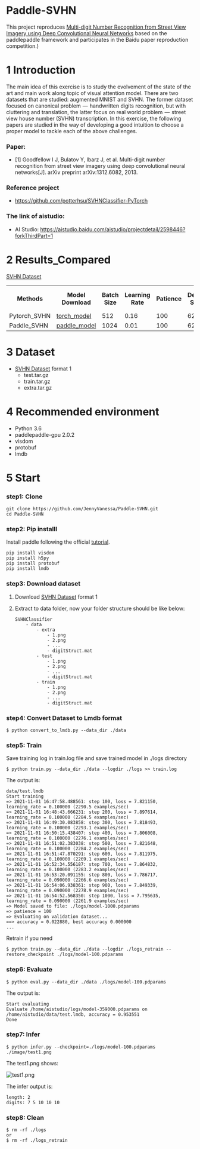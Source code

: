# Paddle-SVHN

This project reproduces [Multi-digit Number Recognition from Street View
Imagery using Deep Convolutional Neural Networks](https://arxiv.org/pdf/1312.6082.pdf) based on the paddlepaddle framework and participates in the Baidu paper reproduction competition.)


# 1 Introduction

The main idea of this exercise is to study the evolvement of the state of the art and main work along topic of visual attention model. There are two datasets that are studied: augmented MNIST and SVHN. The former dataset focused on canonical problem  —  handwritten digits recognition, but with cluttering and translation, the latter focus on real world problem  —  street view house number (SVHN) transcription. In this exercise, the following papers are studied in the way of developing a good intuition to choose a proper model to tackle each of the above challenges.

### Paper:

* [1] Goodfellow I J, Bulatov Y, Ibarz J, et al. Multi-digit number recognition from street view imagery using deep convolutional neural networks[J]. arXiv preprint arXiv:1312.6082, 2013.

### Reference project

* https://github.com/potterhsu/SVHNClassifier-PyTorch

### The link of aistudio:

* AI Studio: https://aistudio.baidu.com/aistudio/projectdetail/2598446?forkThirdPart=1

# 2 Results_Compared 

[SVHN Dataset](http://ufldl.stanford.edu/housenumbers/)

<table>
    <tr>
        <th>Methods</th>
        <th>Model Download</th>
        <th>Batch Size</th>
        <th>Learning Rate</th>
        <th>Patience</th>
        <th>Decay Step</th>
        <th>Decay Rate</th>
        <th>Training Speed (FPS)</th>
        <th>Accuracy</th>
    </tr>
    <tr>
        <td>Pytorch_SVHN</td>
        <td>
            <a href="https://drive.google.com/open?id=1DSg3F5GpouEvU9n7YSPdUKH1CSmkdwSw">
                torch_model
            </a>
        </td>
        <td>512</td>
        <td>0.16</td>
        <td>100</td>
        <td>625</td>
        <td>0.9</td>
        <td>~1700</td>
        <td>95.65%</td>
    </tr>
        <tr>
        <td>Paddle_SVHN</td>
        <td>
            <a href="https://aistudio.baidu.com/ibdgpu2/user/950746/2598446/files/logs/model-361000.pdparams?_xsrf=2%7C2f6432d2%7C550b3b3ee079dbc51d252c336f98ad61%7C1636442883">
                paddle_model
            </a>
        </td>
        <td>1024</td>
        <td>0.01</td>
        <td>100</td>
        <td>625</td>
        <td>0.9</td>
        <td>~1700</td>
        <td>95.36%</td>
    </tr>
</table>

# 3 Dataset

* [SVHN Dataset](http://ufldl.stanford.edu/housenumbers/) format 1
  * test.tar.gz
  * train.tar.gz
  * extra.tar.gz


# 4 Recommended environment

* Python 3.6
* paddlepaddle-gpu 2.0.2
* visdom
* protobuf
* lmdb


# 5 Start

### step1: Clone
```
git clone https://github.com/JennyVanessa/Paddle-SVHN.git
cd Paddle-SVHN
```

### step2: Pip installl

Install paddle following the official [tutorial](https://www.paddlepaddle.org.cn/documentation/docs/zh/install/index_cn.html).
```shell script
pip install visdom
pip install h5py
pip install protobuf
pip install lmdb
```
### step3: Download dataset

1. Download [SVHN Dataset](http://ufldl.stanford.edu/housenumbers/) format 1

2. Extract to data folder, now your folder structure should be like below:
    ```
    SVHNClassifier
        - data
            - extra
                - 1.png 
                - 2.png
                - ...
                - digitStruct.mat
            - test
                - 1.png 
                - 2.png
                - ...
                - digitStruct.mat
            - train
                - 1.png 
                - 2.png
                - ...
                - digitStruct.mat
    ```

### step4: Convert Dataset to Lmdb format

    $ python convert_to_lmdb.py --data_dir ./data


### step5: Train
   Save training log in train.log file and save trained model in ./logs directory

    $ python train.py --data_dir ./data --logdir ./logs >> train.log
    
   The output is:
   
    data/test.lmdb
    Start training
    => 2021-11-01 16:47:58.488561: step 100, loss = 7.821150, learning_rate = 0.100000 (2290.5 examples/sec)
    => 2021-11-01 16:48:43.666231: step 200, loss = 7.897614, learning_rate = 0.100000 (2284.5 examples/sec)
    => 2021-11-01 16:49:30.083858: step 300, loss = 7.818493, learning_rate = 0.100000 (2293.1 examples/sec)
    => 2021-11-01 16:50:15.438407: step 400, loss = 7.806008, learning_rate = 0.100000 (2276.1 examples/sec)
    => 2021-11-01 16:51:02.383038: step 500, loss = 7.821648, learning_rate = 0.100000 (2284.2 examples/sec)
    => 2021-11-01 16:51:47.870291: step 600, loss = 7.811975, learning_rate = 0.100000 (2269.1 examples/sec)
    => 2021-11-01 16:52:34.556187: step 700, loss = 7.864832, learning_rate = 0.100000 (2283.2 examples/sec)
    => 2021-11-01 16:53:20.091155: step 800, loss = 7.786717, learning_rate = 0.090000 (2266.6 examples/sec)
    => 2021-11-01 16:54:06.938361: step 900, loss = 7.849339, learning_rate = 0.090000 (2278.9 examples/sec)
    => 2021-11-01 16:54:52.568350: step 1000, loss = 7.795635, learning_rate = 0.090000 (2261.9 examples/sec)
    => Model saved to file: ./logs/model-1000.pdparams
    => patience = 100
    => Evaluating on validation dataset...
    ==> accuracy = 0.022880, best accuracy 0.000000
    ...
    

   Retrain if you need

    
    $ python train.py --data_dir ./data --logdir ./logs_retrain --restore_checkpoint ./logs/model-100.pdparams
    
### step6: Evaluate

    $ python eval.py --data_dir ./data ./logs/model-100.pdparams
    
   The output is:
   
    Start evaluating
    Evaluate /home/aistudio/logs/model-359000.pdparams on /home/aistudio/data/test.lmdb, accuracy = 0.953551
    Done
    
### step7: Infer

    
    $ python infer.py --checkpoint=./logs/model-100.pdparams ./image/test1.png
    
   The test1.png shows:
   
   ![test1.png](https://github.com/JennyVanessa/Paddle-SVHN/blob/main/image/test1.png)
   
   The infer output is:
   
    length: 2
    digits: 7 5 10 10 10
    

### step8: Clean

    
    $ rm -rf ./logs
    or
    $ rm -rf ./logs_retrain
    

